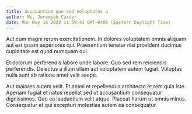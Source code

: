 ```yaml
---
title: accusantium quo sed voluptates a
author: Ms. Jeremiah Carter
date: Mon May 16 2022 11:59:41 GMT-0400 (Eastern Daylight Time)
---
```

Aut cum magni rerum exercitationem. In dolores voluptatem omnis aliquam aut est ipsam asperiores qui. Praesentium tenetur nisi provident ducimus cupiditate est quod numquam qui.

 Et dolorum perferendis labore unde labore. Quo sed rem reiciendis perferendis. Delectus a illum ullam aut voluptatem autem fugiat. Voluptas nulla sunt ab ratione amet velit saepe.

 Aut maiores autem velit. Et animi et repellendus architecto et rem quia iste. Aperiam fugiat et natus repellat sed ut accusantium consequatur dignissimos. Quo ea laudantium velit atque. Placeat harum ut omnis minus. Consequatur et qui excepturi molestias autem ea consequatur.